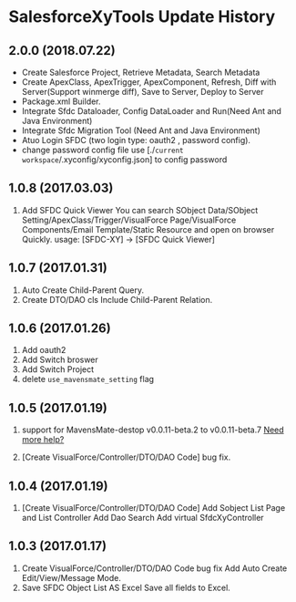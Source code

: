 # SalesforceXyTools Update History

## 2.0.0 (2018.07.22)
* Create Salesforce Project, Retrieve Metadata, Search Metadata
* Create ApexClass, ApexTrigger, ApexComponent, Refresh, Diff with Server(Support winmerge diff), Save to Server, Deploy to Server
* Package.xml Builder.
* Integrate Sfdc Dataloader, Config DataLoader and Run(Need Ant and Java Environment)
* Integrate Sfdc Migration Tool (Need Ant and Java Environment)
* Atuo Login SFDC (two login type: oauth2 , password config).
*  change password config file 
   use [./`current workspace`/.xyconfig/xyconfig.json] to config password
   

## 1.0.8 (2017.03.03)
1. Add SFDC Quick Viewer
You can search SObject Data/SObject Setting/ApexClass/Trigger/VisualForce Page/VisualForce Components/Email Template/Static Resource and open on browser Quickly.
usage:
[SFDC-XY] -> [SFDC Quick Viewer]


## 1.0.7 (2017.01.31)
1. Auto Create Child-Parent Query.
2. Create DTO/DAO cls Include Child-Parent Relation.


## 1.0.6 (2017.01.26)
1. Add oauth2
2. Add Switch broswer
3. Add Switch Project
4. delete `use_mavensmate_setting` flag


##  1.0.5 (2017.01.19)
1. support for MavensMate-destop v0.0.11-beta.2 to v0.0.11-beta.7
	[Need more help?](https://github.com/exiahuang/XyHelp/blob/master/SalesforceXyTools/Setup/Readme.md)

2. [Create VisualForce/Controller/DTO/DAO Code] bug fix.

##  1.0.4 (2017.01.19)
1. [Create VisualForce/Controller/DTO/DAO Code]
 Add Sobject List Page and List Controller
 Add Dao Search
 Add virtual SfdcXyController

##  1.0.3 (2017.01.17)
1. Create VisualForce/Controller/DTO/DAO Code bug fix
  Add Auto Create Edit/View/Message Mode.
2. Save SFDC Object List AS Excel
  Save all fields to Excel.


